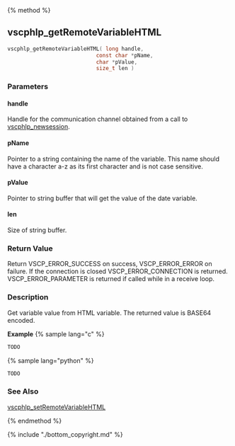 
{% method %}
## vscphlp_getRemoteVariableHTML

```c
vscphlp_getRemoteVariableHTML( long handle, 
                            const char *pName, 
                            char *pValue, 
                            size_t len ) 
```

### Parameters

#### handle
Handle for the communication channel obtained from a call to [vscphlp_newsession](vscphlp_newsession.md).

#### pName
Pointer to a string containing the name of the variable. This name should have a character a-z as its first character and is not case sensitive.

#### pValue
Pointer to string buffer that will get the value of the date variable.

#### len
Size of string buffer.

### Return Value
Return VSCP_ERROR_SUCCESS on success, VSCP_ERROR_ERROR on failure. If the connection is closed VSCP_ERROR_CONNECTION is returned. VSCP_ERROR_PARAMETER is returned if called while in a receive loop. 

### Description
Get variable value from HTML variable. The returned value is BASE64 encoded. 

**Example** {% sample lang="c" %}

```c
TODO
```

{% sample lang="python" %}

```python
TODO
```

### See Also
[vscphlp_setRemoteVariableHTML](vscphlp_setremotevariablehtml.md)

{% endmethod %}

{% include "./bottom_copyright.md" %}